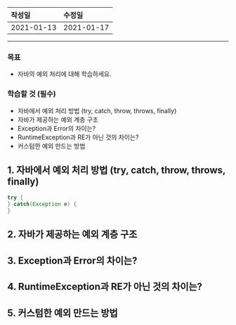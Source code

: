 |작성일|수정일|
|:----|:----|
|2021-01-13|2021-01-17|

--------

### 목표
- 자바의 예외 처리에 대해 학습하세요.

### 학습할 것 (필수)
- 자바에서 예외 처리 방법 (try, catch, throw, throws, finally)
- 자바가 제공하는 예외 계층 구조
- Exception과 Error의 차이는?
- RuntimeException과 RE가 아닌 것의 차이는?
- 커스텀한 예외 만드는 방법


## 1. 자바에서 예외 처리 방법 (try, catch, throw, throws, finally)
```java
try {
} catch(Exception e) {
}
```
## 2. 자바가 제공하는 예외 계층 구조
## 3. Exception과 Error의 차이는?
## 4. RuntimeException과 RE가 아닌 것의 차이는?
## 5. 커스텀한 예외 만드는 방법
